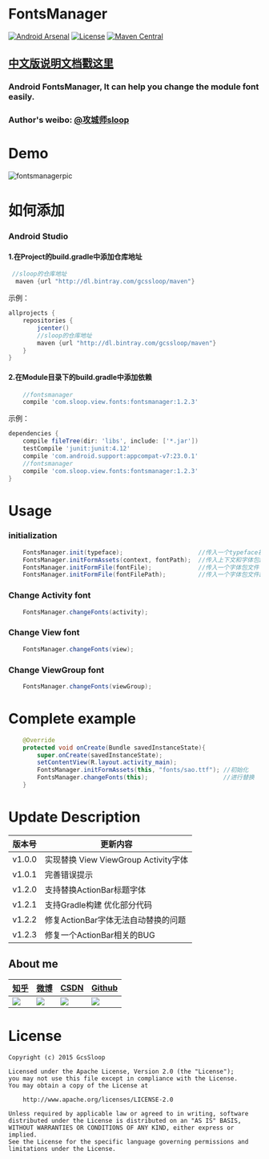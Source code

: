 # FontsManager
[![Android Arsenal](https://img.shields.io/badge/Android%20Arsenal-FontsManager-brightgreen.svg?style=flat)](http://android-arsenal.com/details/1/1928)
[![License](https://img.shields.io/badge/license-Apache%202-green.svg)](https://www.apache.org/licenses/LICENSE-2.0)
[![Maven Central](https://img.shields.io/bintray/v/gcssloop/maven/fontsmanager.svg)](https://bintray.com/gcssloop/maven/fontsmanager/view)

## [中文版说明文档戳这里](https://github.com/GcsSloop/AndroidFontsManager/blob/master/README-CN.md)

### Android FontsManager, It can help you change the module font easily. 

### Author's weibo: [@攻城师sloop](http://weibo.com/5459430586)

# Demo
![fontsmanagerpic](https://github.com/GcsSloop/AndroidFontsManager/blob/master/Pic/fontsmanagerdemo.gif)

# 如何添加
### Android Studio
#### 1.在Project的build.gradle中添加仓库地址
``` gradle
 //sloop的仓库地址
  maven {url "http://dl.bintray.com/gcssloop/maven"}
```
示例：
``` gradle
allprojects {
    repositories {
        jcenter()
        //sloop的仓库地址
        maven {url "http://dl.bintray.com/gcssloop/maven"}
    }
}
```
#### 2.在Module目录下的build.gradle中添加依赖
``` gradle
    //fontsmanager
    compile 'com.sloop.view.fonts:fontsmanager:1.2.3'
```
示例：
``` gradle
dependencies {
    compile fileTree(dir: 'libs', include: ['*.jar'])
    testCompile 'junit:junit:4.12'
    compile 'com.android.support:appcompat-v7:23.0.1'
    //fontsmanager
    compile 'com.sloop.view.fonts:fontsmanager:1.2.3'
}
```

# Usage
### initialization
``` java
	FontsManager.init(typeface);                     //传入一个typeface初始化
	FontsManager.initFormAssets(context, fontPath);  //传入上下文和字体包路径（字体文件在Assets中）
	FontsManager.initFormFile(fontFile);             //传入一个字体包文件
	FontsManager.initFormFile(fontFilePath);         //传入一个字体包文件路径
```
### Change Activity font
``` java
	FontsManager.changeFonts(activity);
```
### Change View font
``` java
	FontsManager.changeFonts(view);
```
### Change ViewGroup font
``` java
	FontsManager.changeFonts(viewGroup);
```
# Complete example
``` java
	@Override
	protected void onCreate(Bundle savedInstanceState){
		super.onCreate(savedInstanceState);
		setContentView(R.layout.activity_main);
		FontsManager.initFormAssets(this, "fonts/sao.ttf");	//初始化
		FontsManager.changeFonts(this);		                //进行替换
	}
```

# Update Description

版本号 | 更新内容
  ---  |  ---
v1.0.0 | 实现替换 View ViewGroup Activity字体
v1.0.1 | 完善错误提示
v1.2.0 | 支持替换ActionBar标题字体
v1.2.1 | 支持Gradle构建 优化部分代码
v1.2.2 | 修复ActionBar字体无法自动替换的问题
v1.2.3 | 修复一个ActionBar相关的BUG



  
## About me

[知乎](https://www.zhihu.com/people/li-yu-long-38) | [微博](http://weibo.com/5459430586) | [CSDN](http://blog.csdn.net/u013831257?viewmode=list) | [Github](https://github.com/GcsSloop)
 --- | --- | --- | ---
![](http://ww2.sinaimg.cn/mw690/005Xtdi2gw1f12thhjxn0j30810b4dhe.jpg) | ![](http://ww2.sinaimg.cn/mw690/005Xtdi2gw1f12t31cqbtj30b40b4gnp.jpg) | ![](http://ww2.sinaimg.cn/mw690/005Xtdi2gw1f12t3d4rnvj30b40b4jti.jpg) | ![](http://ww4.sinaimg.cn/mw690/005Xtdi2gw1f12t3mosq5j30b40b40tr.jpg)


# License
```
Copyright (c) 2015 GcsSloop

Licensed under the Apache License, Version 2.0 (the "License");
you may not use this file except in compliance with the License.
You may obtain a copy of the License at

    http://www.apache.org/licenses/LICENSE-2.0

Unless required by applicable law or agreed to in writing, software
distributed under the License is distributed on an "AS IS" BASIS,
WITHOUT WARRANTIES OR CONDITIONS OF ANY KIND, either express or implied.
See the License for the specific language governing permissions and
limitations under the License.
```
